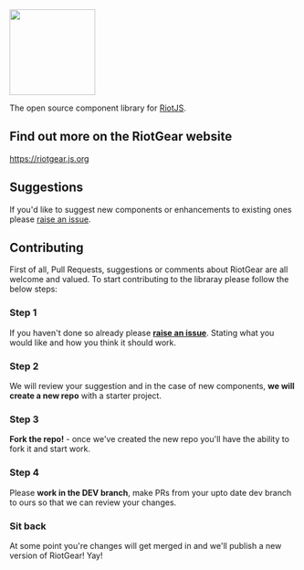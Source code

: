 <img src="https://avatars0.githubusercontent.com/u/12480998?v=3&s=200" width="150px">

The open source component library for <a href="https://muut.com/riotjs/">RiotJS</a>.

## Find out more on the RiotGear website

<a href="https://riotgear.js.org">https://riotgear.js.org</a>

## Suggestions

If you'd like to suggest new components or enhancements to existing ones please <a href="https://github.com/RiotGear/rg/issues">raise an issue</a>.

## Contributing

First of all, Pull Requests, suggestions or comments about RiotGear are all welcome and valued. To start contributing to the libraray please follow the below steps:

### Step 1

If you haven't done so already please **<a href="https://github.com/RiotGear/rg/issues">raise an issue</a>**. Stating what you would like and how you think it should work.

### Step 2

We will review your suggestion and in the case of new components, **we will create a new repo** with a starter project.

### Step 3

**Fork the repo!** - once we've created the new repo you'll have the ability to fork it and start work.

### Step 4

Please **work in the DEV branch**, make PRs from your upto date dev branch to ours so that we can review your changes.

### Sit back

At some point you're changes will get merged in and we'll publish a new version of RiotGear! Yay!